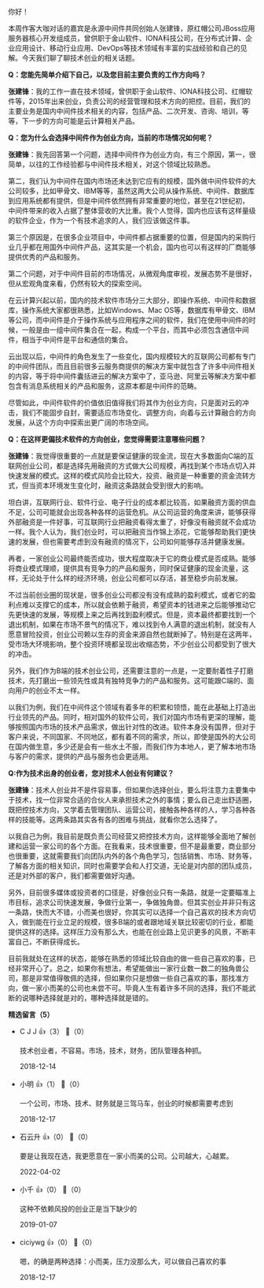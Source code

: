 你好！

本周作客大咖对话的嘉宾是永源中间件共同创始人张建锋，原红帽公司JBoss应用服务器核心开发组成员，曾供职于金山软件、IONA科技公司，在分布式计算、企业应用设计、移动行业应用、DevOps等技术领域有丰富的实战经验和自己的见解。今天我们聊了聊技术创业的相关话题。

**Q：您能先简单介绍下自己，以及您目前主要负责的工作方向吗？**

**张建锋**：我的工作一直在技术领域，曾供职于金山软件、IONA科技公司、红帽软件等，2015年出来创业，负责公司的经营管理和技术方向的把控。目前，我们的主要业务是国内中间件技术相关的内容，包括产品、二次开发、咨询、培训，等等，下一步的方向可能是云计算相关产品。

**Q：您为什么会选择中间件作为创业方向，当前的市场情况如何呢？**

**张建锋**：我先回答第一个问题，选择中间件作为创业方向，有三个原因，第一，很简单，以往的工作经验都与中间件技术相关，对这个领域比较熟悉。

第二，我们认为中间件在国内市场还未达到它应有的规模，国外做中间件软件的大公司较多，比如甲骨文、IBM等等，虽然这两大公司从操作系统、中间件、数据库到应用系统都有提供，但是中间件依然拥有非常重要的地位，甚至在21世纪初，中间件带来的收入占据了整体营收的大比重。我个人觉得，国内也应该有这样量级的软件企业，作为一个有技术追求的人，我们应该做这件事。

第三个原因是，在很多企业项目中，中间件都占据重要的位置，但是国内的采购行业几乎都在用国外中间件产品，这其实是一个机会，国内也可以有这样的厂商能够提供优秀的产品和服务。

第二个问题，对于中间件目前的市场情况，从微观角度审视，发展态势不是很好，但从宏观角度来看，仍然有较大的探索空间。

在云计算兴起以前，国内的技术软件市场分三大部分，即操作系统、中间件和数据库，操作系统大家都很熟悉，比如Windows、Mac OS等，数据库有甲骨文、IBM等公司，而中间件是介于操作系统与应用程序之间的软件，我们在使用中间件的时候，一般是由一组中间件集合在一起，构成一个平台，而其中必须包含通信中间件，相当于中间件是平台和通信的集合。

云出现以后，中间件的角色发生了一些变化，国内规模较大的互联网公司都有专门的中间件团队，而且目前很多云服务商提供的解决方案中就包含了许多中间件相关的内容，等于将中间件囊括进云的解决方案中了，亚马逊、阿里云等解决方案中都包含有消息系统相关的产品和服务，这原本都是中间件的范畴。

尽管如此，中间件软件的价值依旧值得我们将其作为创业方向，只是面对云的冲击，我们不能固步自封，需要适应市场变化、调整方向，向着与云计算融合的方向发展，从这个方向中探索出更广阔的市场空间。

**Q：在这样更偏技术软件的方向创业，您觉得需要注意哪些问题？**

**张建锋**：我觉得很重要的一点就是要保证健康的现金流，现在大多数面向C端的互联网创业公司，都是选择先用融资的方式做大公司规模，再找到某个市场点切入并快速发展的模式。这样的模式风险会比较大，投资、融资是一种重要的资金流转方式，但当资本环境发生变化时，融资这条路就会受到很大的影响。

坦白讲，互联网行业、软件行业、电子行业的成本都比较高，如果融资方面的供血不足，公司可能就会出现各种各样的运营危机。从公司运营的角度来讲，能够获得外部融资是一件好事，可互联网行业把融资看得太重了，好像没有融资就不会成功一样。我个人认为，我们创业时，可以把融资当作锦上添花，它能够帮助我们更快速的发展，但也需要考虑到没有融资的情况下，公司如何能够存活并健康发展。

再者，一家创业公司最终能否成功，很大程度取决于它的商业模式是否成熟。能够将商业模式理顺，提供具有竞争力的产品和服务，同时保证健康的现金流量，这样，无论处于什么样的经济环境，创业公司都可以存活，甚至稳步向前发展。

不过当前创业圈的现状是，很多创业公司都没有没有成熟的盈利模式，或者它的盈利点难以支撑它的成本，所以就会依赖于融资，希望资本的钱进来之后能够推动它先更快速的发展，等规模上来之后再找到盈利模式。但是，资本最终都要找到一个退出机制，如果在市场不景气的情况下，难以找到令人满意的退出机制，就没有人愿意冒险投资，创业公司赖以生存的资金来源自然也就断掉了。特别是在这两年，受市场大环境影响，整个投资环境都呈现出收缩态势，不少创业公司都受到了很大的冲击。

另外，我们作为B端的技术创业公司，还需要注意的一点是，一定要耐着性子打磨技术，先打磨出一些领先性或具有独特竞争力的产品和服务。这可能跟C端的、面向用户的创业不太一样。

以我们为例，我们在中间件这个领域有着多年的积累和领悟，能在此基础上打造出行业领先的产品。同时，相对国外的软件公司，我们对国内市场有更深的理解，能够按照国内市场的技术产品需求，做出针对性的改进。软件本身没有国界，但对于客户来说，不同国家、不同地区，都有着不同的需求，所以，即使是国外的大公司在国内做生意，多少还是会有一些水土不服，而我们作为本地人，更了解本地市场与客户的需求，提供的产品与服务也会更适用。

**Q:作为技术出身的创业者，您对技术人创业有何建议？**

**张建锋**：技术人创业并不是件容易事，但如果你选择创业，要么将注意力主要集中于技术，找一位非常合适的合伙人来承担技术之外的事情；要么自己走出舒适圈，既把控技术方向，又学着去管理团队、运营公司，接触各种各样的人，学习各种各样的技能等。这两条路其实各有各的困难与挑战，就看你怎么选择了。

以我自己为例，我目前是既负责公司经营又把控技术方向，这样能够全面地了解创建和运营一家公司的各个方面。在我看来，技术很重要，但不是最重要，商业部分也很重要，这就需要我们向团队内外的各个角色学习，包括销售、市场、财务等，了解各方面的相关知识，同时也需要学会和人打交道，无论是对内部的团队成员，还是对外部的客户，我们都需要做好沟通。

另外，目前很多媒体或投资者的口径是，好像创业只有一条路，就是一定要瞄准上市目标，追求公司快速发展，争做行业第一，争做独角兽。但其实创业并非只有这一条路，快而大不错，小而美也很好，你其实可以选择一个自己喜欢的技术方向切入，做到能在行业立足的规模，很多B端的或者跟地域关联比较密切的行业，都能提供这样的选择。这样压力没有那么大，也能在创业路上见识更多的风景，不断丰富自己，不断获得成长。

目前我就处在这样的状态，能够在熟悉的领域比较自由的做一些自己喜欢的事，已经非常开心了。总之，如果你有想法，希望能做出一家行业数一数二的独角兽公司，那是非常值得敬佩的选择，但如果你只是想做一些自己喜欢的事，那找准方向，做一家小而美的公司也未尝不可。毕竟人生有着许多不同的选择，我们不能武断的说哪种选择就是对的，哪种选择就是错的。
<div><strong>精选留言（5）</strong></div><ul>
<li><span>C J J</span> 👍（3） 💬（0）<p>技术创业者，不容易。市场，技术，财务，团队管理各种抓。</p>2018-12-14</li><br/><li><span>小明</span> 👍（1） 💬（0）<p>一个公司，市场、技术、财务就是三驾马车，创业的时候都需要考虑到</p>2018-12-17</li><br/><li><span>石云升</span> 👍（0） 💬（0）<p>要是让我现在选，我更愿意在一家小而美的公司。公司越大，心越累。</p>2022-04-02</li><br/><li><span>小千</span> 👍（0） 💬（0）<p>这种不依赖风投的创业正是当下缺少的</p>2019-01-07</li><br/><li><span>ciciywg</span> 👍（0） 💬（0）<p>嗯，的确是两种选择：小而美，压力没那么大，可以做自己喜欢的事</p>2018-12-17</li><br/>
</ul>